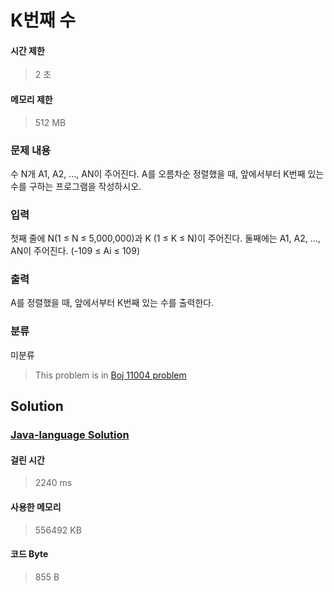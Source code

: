 # K번째 수
#### 시간 제한
> 2 초
#### 메모리 제한
> 512 MB
### 문제 내용

수 N개 A1, A2, ..., AN이 주어진다. A를 오름차순 정렬했을 때, 앞에서부터 K번째 있는 수를 구하는 프로그램을 작성하시오.

### 입력

첫째 줄에 N(1 ≤ N ≤ 5,000,000)과 K (1 ≤ K ≤ N)이 주어진다.
둘째에는 A1, A2, ..., AN이 주어진다. (-109 ≤ Ai ≤ 109)

### 출력

A를 정렬했을 때, 앞에서부터 K번째 있는 수를 출력한다.

### 분류
미분류
> This problem is in [Boj 11004 problem](https://www.acmicpc.net/problem/11004)

## Solution
### [Java-language Solution](./main.java)
#### 걸린 시간
> 2240 ms
#### 사용한 메모리
> 556492 KB
#### 코드 Byte
> 855 B
